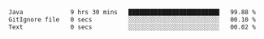 <!--START_SECTION:waka-->

```txt
Java             9 hrs 30 mins   █████████████████████████   99.88 %
GitIgnore file   0 secs          ░░░░░░░░░░░░░░░░░░░░░░░░░   00.10 %
Text             0 secs          ░░░░░░░░░░░░░░░░░░░░░░░░░   00.02 %
```

<!--END_SECTION:waka-->
